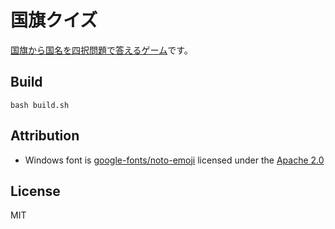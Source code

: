 # 国旗クイズ

[国旗から国名を四択問題で答えるゲーム](https://marmooo.github.io/flags-quiz/)です。

## Build

```
bash build.sh
```

## Attribution

- Windows font is
  [google-fonts/noto-emoji](https://github.com/googlefonts/noto-emoji) licensed
  under the [Apache 2.0](https://www.apache.org/licenses/LICENSE-2.0.txt)

## License

MIT
